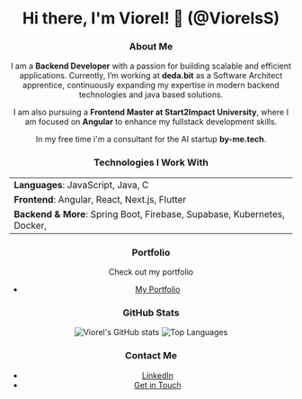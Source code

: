 <div align="center">

# Hi there, I'm Viorel! 👋 (@ViorelsS)

### About Me
I am a **Backend Developer** with a passion for building scalable and efficient applications. Currently, I’m working at **deda.bit** as a Software Architect apprentice, continuously expanding my expertise in modern backend technologies and java based solutions.

I am also pursuing a **Frontend Master at Start2Impact University**, where I am focused on **Angular** to enhance my fullstack development skills.

In my free time i'm a consultant for the AI startup <strong>by-me.tech</strong>.
### Technologies I Work With
<table>
  <tr>
    <td><strong>Languages</strong>: JavaScript, Java, C</td>
  </tr>
  <tr>
    <td><strong>Frontend</strong>: Angular, React, Next.js, Flutter</td>
  </tr>
  <tr>
    <td><strong>Backend & More</strong>: Spring Boot, Firebase, Supabase, Kubernetes, Docker, </td>
  </tr>
</table>

### Portfolio
Check out my portfolio
- [My Portfolio](https://viorelss.github.io/html-css-s2i/)

### GitHub Stats
![Viorel's GitHub stats](https://github-readme-stats.vercel.app/api?username=ViorelsS&show_icons=true&theme=dark)
![Top Languages](https://github-readme-stats.vercel.app/api/top-langs/?username=ViorelsS&layout=compact&theme=dark)

### Contact Me
- [LinkedIn](https://www.linkedin.com/in/viorel-s/)
- [Get in Touch](https://viorelss.github.io/html-css-s2i/contact)

</div>
